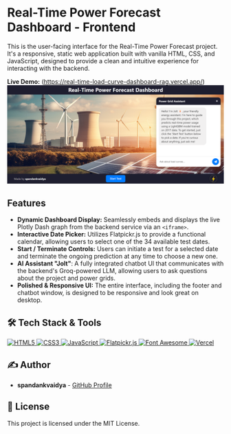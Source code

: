 # Real-Time Power Forecast Dashboard - Frontend

This is the user-facing interface for the Real-Time Power Forecast project. It's a responsive, static web application built with vanilla HTML, CSS, and JavaScript, designed to provide a clean and intuitive experience for interacting with the backend.

**Live Demo:** (https://real-time-load-curve-dashboard-rag.vercel.app/)
![Project Screenshot](https://raw.githubusercontent.com/spandankvaidya/Real-time_Load-curve_Dashboard_RAG-frontend/main/RTLCDR.png)

## Features

- **Dynamic Dashboard Display:** Seamlessly embeds and displays the live Plotly Dash graph from the backend service via an `<iframe>`.
- **Interactive Date Picker:** Utilizes Flatpickr.js to provide a functional calendar, allowing users to select one of the 34 available test dates.
- **Start / Terminate Controls:** Users can initiate a test for a selected date and terminate the ongoing prediction at any time to choose a new one.
- **AI Assistant "Jolt"**: A fully integrated chatbot UI that communicates with the backend's Groq-powered LLM, allowing users to ask questions about the project and power grids.
- **Polished & Responsive UI:** The entire interface, including the footer and chatbot window, is designed to be responsive and look great on desktop.

## 🛠️ Tech Stack & Tools

<div>
  <a href="https://developer.mozilla.org/en-US/docs/Web/HTML">
    <img src="https://img.shields.io/badge/html5-%23E34F26.svg?style=for-the-badge&logo=html5&logoColor=white" alt="HTML5" />
  </a>
  <a href="https://developer.mozilla.org/en-US/docs/Web/CSS">
    <img src="https://img.shields.io/badge/css3-%231572B6.svg?style=for-the-badge&logo=css3&logoColor=white" alt="CSS3" />
  </a>
  <a href="https://developer.mozilla.org/en-US/docs/Web/JavaScript">
    <img src="https://img.shields.io/badge/javascript-%23323330.svg?style=for-the-badge&logo=javascript&logoColor=%23F7DF1E" alt="JavaScript" />
  </a>
  <a href="https://flatpickr.js.org/">
    <img src="https://img.shields.io/badge/Flatpickr.js-5E6573?style=for-the-badge" alt="Flatpickr.js" />
  </a>
  <a href="https://fontawesome.com/">
    <img src="https://img.shields.io/badge/Font%20Awesome-528DD7?style=for-the-badge&logo=fontawesome&logoColor=white" alt="Font Awesome" />
  </a>
  <a href="https://vercel.com/">
    <img src="https://img.shields.io/badge/Vercel-000000?style=for-the-badge&logo=vercel&logoColor=white" alt="Vercel" />
  </a>
</div>

## ✍️ Author

-   **spandankvaidya** - [GitHub Profile](https://github.com/spandankvaidya)

## 📄 License

This project is licensed under the MIT License.

